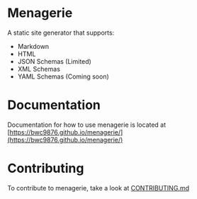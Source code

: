 # Menagerie

A static site generator that supports:

- Markdown
- HTML
- JSON Schemas (Limited)
- XML Schemas
- YAML Schemas (Coming soon)

# Documentation

Documentation for how to use menagerie is located at [https://bwc9876.github.io/menagerie/](https://bwc9876.github.io/menagerie/)


# Contributing 

To contribute to menagerie, take a look at [CONTRIBUTING.md](https://github.com/Bwc9876/menagerie/blob/master/CONTRIBUTING.md)
